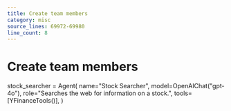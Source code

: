 ```yaml
---
title: Create team members
category: misc
source_lines: 69972-69980
line_count: 8
---
```


# Create team members
stock_searcher = Agent(
    name="Stock Searcher",
    model=OpenAIChat("gpt-4o"),
    role="Searches the web for information on a stock.",
    tools=[YFinanceTools()],
)

